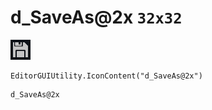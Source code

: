 # d_SaveAs@2x `32x32`
<img src="/img/d_SaveAs@2x.png" width=32 height=32>

``` CSharp
EditorGUIUtility.IconContent("d_SaveAs@2x")
```
```
d_SaveAs@2x
```
